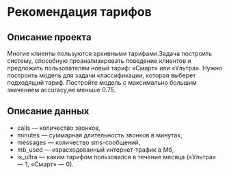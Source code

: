 # Рекомендация тарифов

## Описание проекта

Многие клиенты пользуются архивными тарифами.Задача построить систему, способную проанализировать поведение клиентов и предложить пользователям новый тариф: «Смарт» или «Ультра».
Нужно построить модель для задачи классификации, которая выберет подходящий тариф.
Постройте модель с максимально большим значением accuracy,не меньше 0.75.

## Описание данных

- сalls — количество звонков,
- minutes — суммарная длительность звонков в минутах,
- messages — количество sms-сообщений,
- mb_used — израсходованный интернет-трафик в Мб,
- is_ultra — каким тарифом пользовался в течение месяца («Ультра» — 1, «Смарт» — 0).
